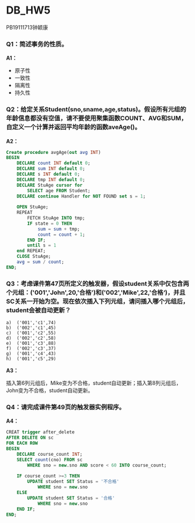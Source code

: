 # DB_HW5

PB19111713钟颖康



### Q1：简述事务的性质。

**A1：**

- 原子性
- 一致性
- 隔离性
- 持久性



### Q2：给定关系Student(sno,sname,age,status)。假设所有元组的年龄信息都没有空值，请不要使用聚集函数COUNT、AVG和SUM，自定义一个计算并返回平均年龄的函数aveAge()。

**A2：**

```sql
Create procedure avgAge(out avg INT)
BEGIN
	DECLARE count INT default 0;
	DECLARE sum INT default 0;
	DECLARE s INT default 0;
	DECLARE tmp INT default 0;
	DECLARE StuAge cursor for
		SELECT age FROM Student;
	DECLARE continue Handler for NOT FOUND set s = 1;
	
	OPEN StuAge;
	REPEAT
		FETCH StuAge INTO tmp;
		IF state = 0 THEN
			sum = sum + tmp;
			count = count + 1;
		END IF;
		until s = 1
	end REPEAT;
	CLOSE StuAge;
	avg = sum / count;
END;
```



### Q3：考虑课件第47页所定义的触发器，假设student关系中仅包含两个元组：('001','John',20,'合格')和('002','Mike',22,'合格‘)，并且SC关系一开始为空。现在依次插入下列元组，请问插入哪个元组后，student会被自动更新？

```
a)	('001','c1',74)
b)	('002','c1',45)
c)	('001','c2',55)
d)	('002','c2',58)
e)	('001','c3',88)
f)	('002','c3',37)
g)	('001','c4',43)
h)	('001','c5',29)
```

**A3：**

插入第6列元组后，Mike变为不合格，student自动更新；插入第8列元组后，John变为不合格，student自动更新。



### Q4：请完成课件第49页的触发器实例程序。

**A4：**

```sql
CREAT trigger after_delete
AFTER DELETE ON sc
FOR EACH ROW
BEGIN
	DECLARE course_count INT;
	SELECT count(cno) FROM sc
		WHERE sno = new.sno AND score < 60 INTO course_count;
		
	IF course_count >=3 THEN
		UPDATE student SET Status = '不合格'
			WHERE sno = new.sno
	ELSE
		UPDATE student SET Status = '合格'
			WHERE sno = new.sno
	END IF;
END;
```

